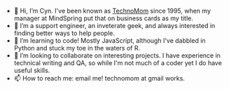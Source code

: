 - 👋 Hi, I’m Cyn. I've been known as [TechnoMom](https://technomom.com) since 1995, when my manager at MindSpring put that on business cards as my title.
- 👀 I’m a support engineer, an inveterate geek, and always interested in finding better ways to help people.
- 🌱 I’m learning to code! Mostly JavaScript, although I've dabbled in Python and stuck my toe in the waters of R.
- 💞️ I’m looking to collaborate on interesting projects. I have experience in technical writing and QA, so while I'm not much of a coder yet I do have useful skills.
- 📫 How to reach me: email me! technomom at gmail works.

<!---
TechnoMom/TechnoMom is a ✨ special ✨ repository because its `README.md` (this file) appears on your GitHub profile.
You can click the Preview link to take a look at your changes.
--->
